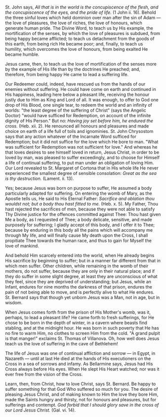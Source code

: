 
St. John says, *All that is in the world is the concupiscence of the flesh, and the concupiscence of the eyes, and the pride of life.* (1 John ii. 16). Behold the three sinful loves which held dominion over man after the sin of Adam — the love of pleasures, the love of riches, the love of honours, which generate human pride. The Divine Word, to teach us by His example, the mortification of the senses, by which the love of pleasures is subdued, from being happy became afflicted; to teach us detachment from the goods of this earth, from being rich He became poor; and, finally, to teach us humility, which overcomes the love of honours, from being exalted He became humble.

Jesus came, then, to teach us the love of mortification of the senses more by the example of His life than by the doctrines He preached; and, therefore, from being happy He came to lead a suffering life.

Our Redeemer could, indeed, have rescued us from the hands of our enemies without suffering. He could have come on earth and continued in His happiness, leading here below a pleasant life, receiving the honour justly due to Him as King and Lord of all. It was enough, to offer to God one drop of His Blood, one single tear, to redeem the world and an infinity of worlds: \"the least degree of the suffering of Christ\" (says the Angelic Doctor) \"would have sufficed for Redemption, on account of the infinite dignity of His Person.\" But no: *Having joy set before him, he endured the cross.* (Heb. xii. 2). He renounced all honours and pleasures and made choice on earth of a life full of toils and ignominies. St. John Chrysostom says that any action whatever of the Incarnate Word sufficed for Redemption; but it did not suffice for the love which He bore to man. \"What was sufficient for Redemption was not sufficient for love.\" And whereas he that loves desires to see himself loved in return, Jesus Christ, in order to be loved by man, was pleased to suffer exceedingly, and to choose for Himself a life of continual suffering, to put man under an obligation of loving Him. Our Lord revealed to St. Margaret of Cortona that in His whole life He never experienced the smallest degree of sensible consolation: *Great as the sea is thy destruction.* (Lament. ii. 13).

Yes; because Jesus was born on purpose to suffer, He assumed a body particularly adapted for suffering. On entering the womb of Mary, as the Apostle tells us, He said to His Eternal Father: *Sacrifice and oblation thou wouldst not; but a body thou hast fitted to me.* (Heb. x. 5). My Father, Thou hast rejected the sacrifices of men, because they were not able to satisfy Thy Divine justice for the offences committed against Thee: Thou hast given Me a body, as I requested of Thee; a body delicate, sensitive, and made purposely for suffering; I gladly accept of this body, and I offer it to Thee; because by enduring in this body all the pains which will accompany me through My life, and will finally cause My death upon the Cross, I shall propitiate Thee towards the human race, and thus to gain for Myself the love of mankind.

And behold Him scarcely entered into the world, when He already begins His sacrifice by beginning to suffer; but in a manner far different from that in which men suffer. Other children, while remaining in the womb of their mothers, do not suffer, because they are only in their natural place; and if they do suffer in some slight degree, at least they are unconscious of what they feel, since they are deprived of understanding; but Jesus, while an Infant, endures for nine months the darkness of that prison, endures the pain of not being able to move, and is perfectly alive to what He endures. St. Bernard says that though yet unborn Jesus was a Man, not in age, but in wisdom.

When Jesus comes forth from the prison of His Mother\'s womb, was it, perhaps, to lead a pleasant life? He came forth to fresh sufferings, for He chose to be born in the depth of winter, in a cavern where beasts find stabling, and at the midnight hour. He was born in such poverty that He has no fire to warm Him, no clothes to screen Him from the cold. \"A grand pulpit is that manger!\" exclaims St. Thomas of Villanova. Oh, how well does Jesus teach us the love of suffering in the cave of Bethlehem!

The life of Jesus was one of continual affliction and sorrow — in Egypt, in Nazareth — until at last He died at the hands of His executioners on the Cross in a sea of sorrows and infamy. As Bellarmine says, Jesus had His Cross always before His eyes. When He slept His Heart watched; nor was it ever free from the vision of the Cross.

Learn, then, from Christ, how to love Christ, says St. Bernard. Be happy to suffer something for that God Who suffered so much for you. The desire of pleasing Jesus Christ, and of making known to Him the love they bore Him, made the Saints hungry and thirsty, not for honours and pleasures, but for sufferings and contempt. *God forbid that I should glory save in the cross of our Lord Jesus Christ.* (Gal. vi. 14).

